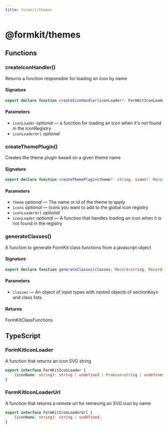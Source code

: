 ```yaml
---
title: formkit/themes
---
```


# @formkit/themes

<page-toc></page-toc>

## Functions

### createIconHandler()

Returns a function responsible for loading an icon by name

#### Signature

```typescript
export declare function createIconHandler(iconLoader?: FormKitIconLoader, iconLoaderUrl?: FormKitIconLoaderUrl): FormKitIconLoader;
```

#### Parameters

* `iconLoader` *optional* — a function for loading an icon when it's not found in the iconRegistry
* `iconLoaderUrl` *optional*

### createThemePlugin()

Creates the theme plugin based on a given theme name

#### Signature

```typescript
export declare function createThemePlugin(theme?: string, icons?: Record<string, string | undefined>, iconLoaderUrl?: FormKitIconLoaderUrl, iconLoader?: FormKitIconLoader): (node: FormKitNode) => any;
```

#### Parameters

* `theme` *optional* — The name or id of the theme to apply
* `icons` *optional* — Icons you want to add to the global icon registry
* `iconLoaderUrl` *optional*
* `iconLoader` *optional* — A function that handles loading an icon when it is not found in the registry

### generateClasses()

A function to generate FormKit class functions from a javascript object

#### Signature

```typescript
export declare function generateClasses(classes: Record<string, Record<string, string>>): Record<string, string | FormKitClasses | Record<string, boolean>>;
```

#### Parameters

* `classes` — An object of input types with nested objects of sectionKeys and class lists

#### Returns

FormKitClassFunctions

## TypeScript

### FormKitIconLoader

A function that returns an icon SVG string

```typescript
export interface FormKitIconLoader {
    (iconName: string): string | undefined | Promise<string | undefined>;
}
```

### FormKitIconLoaderUrl

A function that returns a remote url for retrieving an SVG icon by name

```typescript
export interface FormKitIconLoaderUrl {
    (iconName: string): string | undefined;
}
```